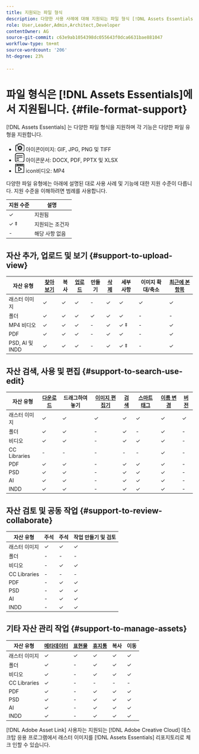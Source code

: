 ```yaml
---
title: 지원되는 파일 형식
description: 다양한 사용 사례에 대해 지원되는 파일 형식 [!DNL Assets Essentials]
role: User,Leader,Admin,Architect,Developer
contentOwner: AG
source-git-commit: c63e9ab1054398dc055643f0dca6631bae881047
workflow-type: tm+mt
source-wordcount: '206'
ht-degree: 23%

---
```



# 파일 형식은 [!DNL Assets Essentials]에서 지원됩니다. {#file-format-support}

[!DNL Assets Essentials] 는 다양한 파일 형식을 지원하며 각 기능은 다양한 파일 유형을 지원합니다.

* ![이미지 파일 유형 ](assets/do-not-localize/image-icon.png) 아이콘이미지: GIF, JPG, PNG 및 TIFF
* ![문서 파일 유형 ](assets/do-not-localize/document-icon.png) 아이콘문서: DOCX, PDF, PPTX 및 XLSX
* ![비디오 파일 유형 ](assets/do-not-localize/video-icon.png) icon비디오: MP4

다양한 파일 유형에는 아래에 설명된 대로 사용 사례 및 기능에 대한 지원 수준이 다릅니다. 지원 수준을 이해하려면 범례를 사용합니다.

| 지원 수준 | 설명 |
|-------------------|-------------------------|
| ✓ | 지원됨 |
| ✓ ‡ | 지원되는 조건자 |
| - | 해당 사항 없음 |

## 자산 추가, 업로드 및 보기 {#support-to-upload-view}

<!-- TBD: For AEM, AI files require the PDF option to be selected when saving the AI file.
-->

| 자산 유형 | [찾아보기](/help/navigate-view.md) | 복사 | [업로드](/help/add-delete.md) | 만들기 | [삭제](/help/add-delete.md#delete-assets) | 세부 사항 | 이미지 확대/축소 | [최근에 본 항목](/help/navigate-view.md) |
|-------------------|----------|----------|----------|----------|----------|-------------------|------------|-----------------|
| 래스터 이미지 | ✓ | ✓ | ✓ | - | ✓ | ✓ | ✓ | ✓ |
| 폴더 | ✓ | ✓ | ✓ | ✓ | ✓ | ✓ | - | - |
| MP4 비디오 | ✓ | ✓ | ✓ | - | ✓ | ✓ ‡ | - | ✓ |
| PDF | ✓ | ✓ | ✓ | - | ✓ | ✓ | - | ✓ |
| PSD, AI 및 INDD | ✓ | ✓ | ✓ | - | ✓ | ✓ ‡ | - | ✓ |

<!-- Hiding CC Libraries (considered beta) as per PM feedback.
| CC Libraries  | &#10003; | &minus;  | &#10003; | &#10003; | &#10003; | &#10003; | &minus;    | &minus;         |
-->

## 자산 검색, 사용 및 편집 {#support-to-search-use-edit}

| 자산 유형 | [다운로드](/help/manage-organize.md#download) | 드래그하여 놓기 | [이미지 편집기](/help/edit-images.md) | [검색](/help/search.md) | [스마트 태그](/help/metadata.md#tags) | [이름 변경](/help/manage-organize.md) | [버전](/help/manage-organize.md#versions-of-assets) |
|---------------|----------|---------------|--------------|----------|------------|----------|----------|
| 래스터 이미지 | ✓ | ✓ | ✓ | ✓ | ✓ | ✓ | ✓ |
| 폴더 | ✓ | ✓ | - | ✓ | - | ✓ | - |
| 비디오 | ✓ | ✓ | - | ✓ | ✓ | ✓ | - |
| CC Libraries | - | - | - | - | - | ✓ | - |
| PDF | ✓ | ✓ | - | ✓ | ✓ | ✓ | - |
| PSD | ✓ | ✓ | - | ✓ | ✓ | ✓ | - |
| AI | ✓ | ✓ | - | ✓ | ✓ | ✓ | - |
| INDD | ✓ | ✓ | - | ✓ | ✓ | ✓ | - |

## 자산 검토 및 공동 작업 {#support-to-review-collaborate}

| 자산 유형 | 주석 | 주석 | 작업 만들기 및 검토 |
|---------------|----------|----------|-------------------------|
| 래스터 이미지 | ✓ | ✓ | ✓ |
| 폴더 | - | - | - |
| 비디오 | - | ✓ | ✓ |
| CC Libraries | - | - | - |
| PDF | - | ✓ | ✓ |
| PSD | - | ✓ | ✓ |
| AI | - | ✓ | ✓ |
| INDD | - | ✓ | ✓ |

## 기타 자산 관리 작업 {#support-to-manage-assets}

| 자산 유형 | [메타데이터](/help/metadata.md) | [표현물](/help/add-delete.md#renditions) | [휴지통](/help/add-delete.md#delete-assets) | 복사 | 이동 |
|---------------|-------------------|------------|----------|----------|----------|
| 래스터 이미지 | ✓ | ✓ | ✓ | ✓ | ✓ |
| 폴더 | ✓ | - | ✓ | ✓ | ✓ |
| 비디오 | ✓ | - | ✓ | ✓ | ✓ |
| CC Libraries | ✓ | - | - | - | - |
| PDF | ✓ | - | ✓ | ✓ | ✓ |
| PSD | ✓ | - | ✓ | ✓ | ✓ |
| AI | ✓ | - | ✓ | ✓ | ✓ |
| INDD | ✓ | - | ✓ | ✓ | ✓ |

[!DNL Adobe Asset Link] 사용자는 지원되는 [!DNL Adobe Creative Cloud] 데스크탑 응용 프로그램에서 래스터 이미지를 [!DNL Assets Essentials] 리포지토리로 체크 인할 수 있습니다.

<!-- TBD: Saving the template table separately for later use.
| Asset type    | Features |
|---------------|----------|
| Raster images |          |
| Folders       |          |
| Videos        |          |
| CC Libraries  |          |
| PDF files     |          |
| PSD           |          |
| AI            |          |
| INDD          |          |

>[!MORELIKETHIS]
>
>* []()
-->
